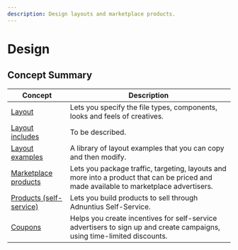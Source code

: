 ```yaml
---
description: Design layouts and marketplace products.
---
```


# Design

## Concept Summary

| Concept                                         | Description                                                                                                                            |
| ----------------------------------------------- | -------------------------------------------------------------------------------------------------------------------------------------- |
| [Layout](layouts.md#layouts)                    | Lets you specify the file types, components, looks and feels of creatives.                                                             |
| [Layout includes](layouts.md#layout-includes)   | To be described.                                                                                                                       |
| [Layout examples](layouts.md#examples)          | A library of layout examples that you can copy and then modify.                                                                        |
| [Marketplace products](marketplace-products.md) | Lets you package traffic, targeting, layouts and more into a product that can be priced and made available to marketplace advertisers. |
| [Products (self-service)](products.md)          | Lets you build products to sell through Adnuntius Self-Service.                                                                        |
| [Coupons](coupons.md)                           | Helps you create incentives for self-service advertisers to sign up and create campaigns, using time-limited discounts.                |

